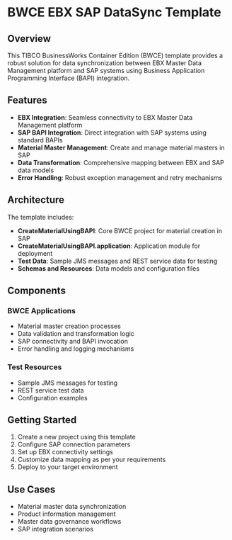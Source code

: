 # BWCE EBX SAP DataSync Template

## Overview

This TIBCO BusinessWorks Container Edition (BWCE) template provides a robust solution for data synchronization between EBX Master Data Management platform and SAP systems using Business Application Programming Interface (BAPI) integration.

## Features

- **EBX Integration**: Seamless connectivity to EBX Master Data Management platform
- **SAP BAPI Integration**: Direct integration with SAP systems using standard BAPIs
- **Material Master Management**: Create and manage material masters in SAP
- **Data Transformation**: Comprehensive mapping between EBX and SAP data models
- **Error Handling**: Robust exception management and retry mechanisms

## Architecture

The template includes:

- **CreateMaterialUsingBAPI**: Core BWCE project for material creation in SAP
- **CreateMaterialUsingBAPI.application**: Application module for deployment
- **Test Data**: Sample JMS messages and REST service data for testing
- **Schemas and Resources**: Data models and configuration files

## Components

### BWCE Applications
- Material master creation processes
- Data validation and transformation logic
- SAP connectivity and BAPI invocation
- Error handling and logging mechanisms

### Test Resources
- Sample JMS messages for testing
- REST service test data
- Configuration examples

## Getting Started

1. Create a new project using this template
2. Configure SAP connection parameters
3. Set up EBX connectivity settings
4. Customize data mapping as per your requirements
5. Deploy to your target environment

## Use Cases

- Material master data synchronization
- Product information management
- Master data governance workflows
- SAP integration scenarios